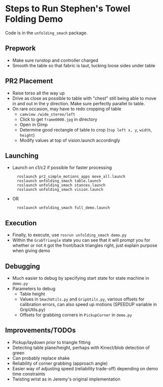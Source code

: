 # Steps to Run Stephen's Towel Folding Demo

Code is in the `unfolding_smach` package.

## Prepwork

- Make sure runstop and controller charged
- Smooth the table so that fabric is taut, tucking loose sides under table

## PR2 Placement

- Raise torso all the way up
- Drive as close as possible to table with "chest" still being able to move
  in and out in the y direction. Make sure perfectly parallel to table.
- On rare occasion, may have to redo cropping of table
  - `camview /wide_stereo/left`
  - Click to get `frame0000.jpg` in directory
  - Open in Gimp
  - Determine good rectangle of table to crop (`top left x, y`, `width`, `height`)
  - Modify values at top of vision.launch accordingly

## Launching

- Launch on c1/c2 if possible for faster processing

        roslaunch pr2_simple_motions_apps move_all.launch
        roslaunch unfolding_smach table.launch 
        roslaunch unfolding_smach stances.launch
        roslaunch unfolding_smach vision.launch

- OR

        roslaunch unfolding_smach full_demo.launch

## Execution

- Finally, to execute, use `rosrun unfolding_smach demo.py`
- Within the `GrabTriangle` state you can see that it will prompt you for
  whether or not it got the front/back triangles right, just explain purpose
  when giving demo

## Debugging

- Much easier to debug by specifying start state for state machine in `demo.py`
- Parameters to debug
  - Table height
  - Values in `SmachUtils.py` and `GripUtils.py`, various offsets for calibration
    errors, can also speed up motions (SPEEDUP variable in GripUtils.py)
  - Offsets for grabbing corners in `PickupCorner` in `demo.py`

## Improvements/TODOs

- Pickup/laydown prior to triangle fitting
- Detecting table plane/height, perhaps with Kinect/blob detection of green
- Can probably replace shake
- Reliability of corner grabbing (approach angle)
- Easier way of adjusting speed (reliability trade-off) depending on demo time constraints
- Twisting wrist as in Jeremy's original implementation
